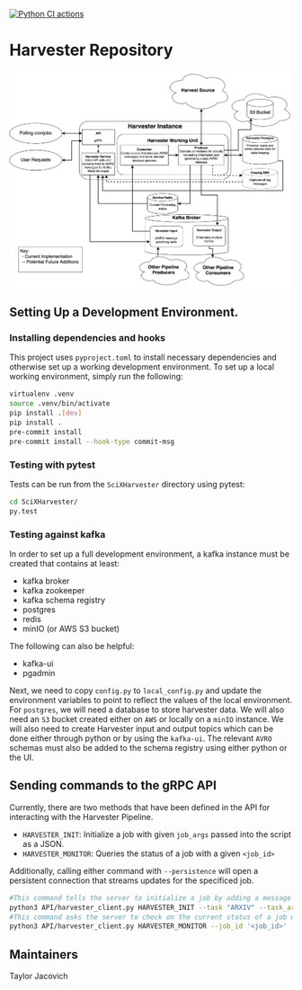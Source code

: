[![Python CI actions](https://github.com/tjacovich/ADSHarvesterPipeline/actions/workflows/python_actions.yml/badge.svg)](https://github.com/tjacovich/ADSHarvesterPipeline/actions/workflows/python_actions.yml)
# Harvester Repository

![Harvester Pipeline Flowchart](README_assets/Harvester_implementation.png?raw=true "Harvester Pipeline Flowchart")

## Setting Up a Development Environment.
### Installing dependencies and hooks
This project uses `pyproject.toml` to install necessary dependencies and otherwise set up a working development environment. To set up a local working environment, simply run the following:
```bash
virtualenv .venv
source .venv/bin/activate
pip install .[dev]
pip install .
pre-commit install
pre-commit install --hook-type commit-msg
```
### Testing with pytest
Tests can be run from  the `SciXHarvester` directory using pytest:
```bash
cd SciXHarvester/
py.test
```

### Testing against kafka
In order to set up a full development environment, a kafka instance must be created that contains at least:
 - kafka broker
 - kafka zookeeper
 - kafka schema registry
 - postgres
 - redis
 - minIO (or AWS S3 bucket)

The following can also be helpful:
 - kafka-ui
 - pgadmin

Next, we need to copy `config.py` to `local_config.py` and update the environment variables to point to reflect the values of the local environment.
For `postgres`, we will need a  database to store harvester data. We will also need an `S3` bucket created either on `AWS` or locally on a `minIO` instance.
We will also need to create Harvester input and output topics which can be done either through python or by using the `kafka-ui`.
The relevant `AVRO` schemas must also be added to the schema registry using either python or the UI.

## Sending commands to the gRPC API

Currently, there are two methods that have been defined in the API for interacting with the Harvester Pipeline.
- `HARVESTER_INIT`: Initialize a job with given `job_args` passed into the script as a JSON.
- `HARVESTER_MONITOR`: Queries the status of a job with a given `<job_id>`

Additionally, calling either command with `--persistence` will open a persistent connection that streams updates for the specificed job.

```bash
#This command tells the server to initialize a job by adding a message to the Harvester Topic
python3 API/harvester_client.py HARVESTER_INIT --task "ARXIV" --task_args '{"harvest_type": "metadata", "daterange": "YYYY-MM-DD"}'
#This command asks the server to check on the current status of a job with <job_id>
python3 API/harvester_client.py HARVESTER_MONITOR --job_id '<job_id>'
```


## Maintainers

Taylor Jacovich
